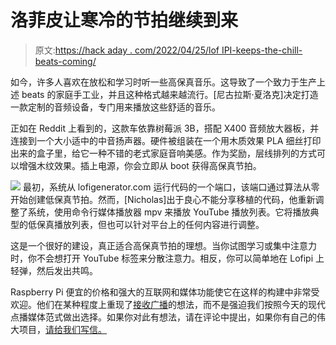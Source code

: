 # 洛菲皮让寒冷的节拍继续到来

> 原文:[https://hack aday . com/2022/04/25/lof IPI-keeps-the-chill-beats-coming/](https://hackaday.com/2022/04/25/lofipi-keeps-the-chill-beats-coming/)

如今，许多人喜欢在放松和学习时听一些高保真音乐。这导致了一个致力于生产上述 beats 的家庭手工业，并且这种格式越来越流行。[尼古拉斯·夏洛克]决定打造一款定制的音频设备，专门用来播放这些舒适的音乐。

正如在 Reddit 上看到的，这款车依靠树莓派 3B，搭配 X400 音频放大器板，并连接到一个大小适中的中音扬声器。硬件被组装在一个用木质效果 PLA 细丝打印出来的盒子里，给它一种不错的老式家庭音响美感。作为奖励，层线排列的方式可以增强木纹效果。插上电源，你会立即从 boot 获得高保真节拍。

[![](../Images/5adfb4714f3fc6c0dafb472e59520bac.png)](https://hackaday.com/wp-content/uploads/2022/04/lofipi_detail.jpg) 最初，系统从 lofigenerator.com 运行代码的一个端口，该端口通过算法从零开始创建低保真节拍。然而，[Nicholas]出于良心不能分享移植的代码，他重新调整了系统，使用命令行媒体播放器 mpv 来播放 YouTube 播放列表。它将播放典型的低保真播放列表，但也可以针对平台上的任何内容进行调整。

这是一个很好的建设，真正适合高保真节拍的理想。当你试图学习或集中注意力时，你不会想打开 YouTube 标签来分散注意力。相反，你可以简单地在 Lofipi 上轻弹，然后发出共鸣。

Raspberry Pi 便宜的价格和强大的互联网和媒体功能使它在这样的构建中非常受欢迎。他们在某种程度上重现了[接收广播](https://hackaday.com/2021/08/26/a-simpsons-tv-for-a-golden-age/)的想法，而不是强迫我们按照今天的现代点播媒体范式做出选择。如果你对此有想法，请在评论中提出，如果你有自己的伟大项目，[请给我们写信。](http://hackaday.com/submit-a-tip)